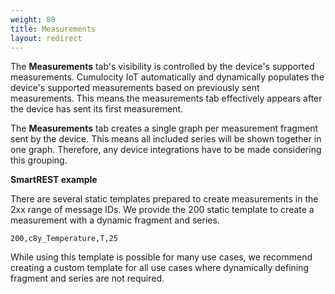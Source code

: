 ```yaml
---
weight: 80
title: Measurements
layout: redirect
---
```


The **Measurements** tab's visibility is controlled by the device's supported measurements. Cumulocity IoT automatically and dynamically populates the device's supported measurements based on previously sent measurements. This means the measurements tab effectively appears after the device has sent its first measurement.

The **Measurements** tab creates a single graph per measurement fragment sent by the device. This means all included series will be shown together in one graph. Therefore, any device integrations have to be made considering this grouping.

**SmartREST example**

There are several static templates prepared to create measurements in the 2xx range of message IDs. We provide the 200 static template to create a measurement with a dynamic fragment and series.

`200,c8y_Temperature,T,25`

While using this template is possible for many use cases, we recommend creating a custom template for all use cases where dynamically defining fragment and series are not required.
